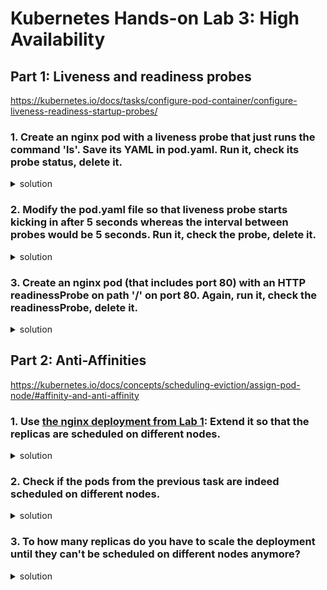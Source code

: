# Kubernetes Hands-on Lab 3: High Availability

## Part 1: Liveness and readiness probes
https://kubernetes.io/docs/tasks/configure-pod-container/configure-liveness-readiness-startup-probes/

### 1. Create an nginx pod with a liveness probe that just runs the command 'ls'. Save its YAML in pod.yaml. Run it, check its probe status, delete it.
<details><summary>solution</summary><p>

```bash
kubectl run nginx --image=nginx --restart=Never --dry-run=client -o yaml > pod.yaml
```

```YAML
apiVersion: v1
kind: Pod
metadata:
  creationTimestamp: null
  labels:
    run: nginx
  name: nginx
spec:
  containers:
  - image: nginx
    imagePullPolicy: IfNotPresent
    name: nginx
    resources: {}
    livenessProbe: # our probe
      exec: # add this line
        command: # command definition
        - ls # ls command
  dnsPolicy: ClusterFirst
  restartPolicy: Never
status: {}
```

```bash
kubectl create -f pod.yaml

# Check the probe:
# On Linux or Mac, run:
kubectl describe pod nginx | grep -i liveness
# On Windows, run:
kubectl describe pod nginx | findstr -I liveness

kubectl delete -f pod.yaml
```
</p></details>

### 2. Modify the pod.yaml file so that liveness probe starts kicking in after 5 seconds whereas the interval between probes would be 5 seconds. Run it, check the probe, delete it.
<details><summary>solution</summary><p>

```bash
kubectl explain pod.spec.containers.livenessProbe # get the exact names
```

```YAML
apiVersion: v1
kind: Pod
metadata:
  creationTimestamp: null
  labels:
    run: nginx
  name: nginx
spec:
  containers:
  - image: nginx
    imagePullPolicy: IfNotPresent
    name: nginx
    resources: {}
    livenessProbe:
      initialDelaySeconds: 5 # add this line
      periodSeconds: 5 # add this line as well
      exec:
        command:
        - ls
  dnsPolicy: ClusterFirst
  restartPolicy: Never
status: {}
```

```bash
kubectl create -f pod.yaml

# Check the probe:
# On Linux or Mac, run:
kubectl describe pod nginx | grep -i liveness
# On Windows, run:
kubectl describe pod nginx | findstr -I liveness

kubectl delete -f pod.yaml
```
</p></details>

### 3. Create an nginx pod (that includes port 80) with an HTTP readinessProbe on path '/' on port 80. Again, run it, check the readinessProbe, delete it.
<details><summary>solution</summary><p>

```bash
kubectl run nginx --image=nginx --dry-run=client -o yaml --restart=Never --port=80 > pod.yaml
```

```YAML
apiVersion: v1
kind: Pod
metadata:
  creationTimestamp: null
  labels:
    run: nginx
  name: nginx
spec:
  containers:
  - image: nginx
    imagePullPolicy: IfNotPresent
    name: nginx
    resources: {}
    ports:
      - containerPort: 80 # Note: Readiness probes runs on the container during its whole lifecycle. Since nginx exposes 80, containerPort: 80 is not required for readiness to work.
    readinessProbe: # declare the readiness probe
      httpGet: # add this line
        path: / #
        port: 80 #
  dnsPolicy: ClusterFirst
  restartPolicy: Never
status: {}
```

```bash
kubectl create -f pod.yaml

# Check the probe:
# On Linux or Mac, run:
kubectl describe pod nginx | grep -i readiness
# On Windows, run:
kubectl describe pod nginx | findstr -I readiness

kubectl delete -f pod.yaml
```
</p></details>

## Part 2: Anti-Affinities
https://kubernetes.io/docs/concepts/scheduling-eviction/assign-pod-node/#affinity-and-anti-affinity

### 1. Use [the nginx deployment from Lab 1](lab1.md#rewrite-deployment): Extend it so that the replicas are scheduled on different nodes.
<details><summary>solution</summary><p>

```yaml
apiVersion: apps/v1
kind: Deployment
metadata:
  name: nginx-deployment
  labels:
    app: nginx
spec:
  replicas: 2
  selector:
    matchLabels:
      app: nginx
  template:
    metadata:
      labels:
        app: nginx
    spec:
      affinity:
        podAntiAffinity:
          requiredDuringSchedulingIgnoredDuringExecution:
          - labelSelector:
              matchExpressions:
              - key: app
                operator: In
                values:
                - nginx
            topologyKey: "kubernetes.io/hostname"
      containers:
      - image: nginx
        name: nginx
        ports:
        - containerPort: 80
      dnsPolicy: ClusterFirst
      restartPolicy: Always
```
</p></details>

### 2. Check if the pods from the previous task are indeed scheduled on different nodes.
<details><summary>solution</summary><p>
Get the pods by their label and use the "wide" output format to display the nodes as well. Then check if the nodes in the node column are different or exactly the same.

```bash
kubectl get pods -l "app=nginx" -o wide
```
</p></details>

### 3. To how many replicas do you have to scale the deployment until they can't be scheduled on different nodes anymore?
<details><summary>solution</summary><p>
Check how many nodes there are using the following command:

```bash
kubectl get nodes
```
</p></details>